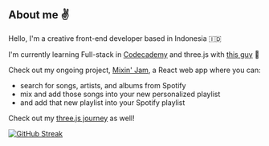 ## About me :v:

Hello, I'm a creative front-end developer based in Indonesia :indonesia:

I'm currently learning Full-stack in [Codecademy](https://www.codecademy.com/learn/paths/full-stack-engineer-career-path) and three.js with [this guy](https://github.com/brunosimon) 🌱

Check out my ongoing project, [Mixin' Jam](https://izamghali.github.io/mixin-jam/), a React web app where you can:
- search for songs, artists, and albums from Spotify
- mix and add those songs into your new personalized playlist
- and add that new playlist into your Spotify playlist

Check out my [three.js journey](https://izamghali.github.io/threejs-practice/) as well!

[![GitHub Streak](https://github-readme-streak-stats.herokuapp.com?user=izamghali&theme=transparent&fire=6FEBDE&ring=EB8604&currStreakNum=6FEBDE&sideNums=EBEBEB&dates=EBEBEB&sideLabels=EBEBEB&currStreakLabel=EB8604)](https://git.io/streak-stats)

<!--
**izamghali/izamghali** is a ✨ _special_ ✨ repository because its `README.md` (this file) appears on your GitHub profile.

Here are some ideas to get you started:

- 🔭 I’m currently working on ...
- 🌱 I’m currently learning ...
- 👯 I’m looking to collaborate on ...
- 🤔 I’m looking for help with ...
- 💬 Ask me about ...
- 📫 How to reach me: ...
- 😄 Pronouns: ...
- ⚡ Fun fact: ...
-->
